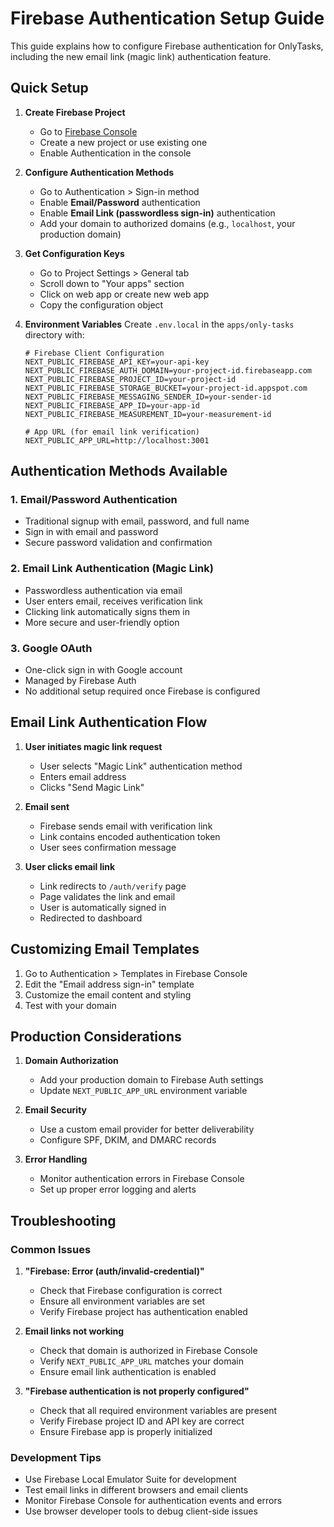 # Firebase Authentication Setup Guide

This guide explains how to configure Firebase authentication for OnlyTasks, including the new email link (magic link) authentication feature.

## Quick Setup

1. **Create Firebase Project**
   - Go to [Firebase Console](https://console.firebase.google.com)
   - Create a new project or use existing one
   - Enable Authentication in the console

2. **Configure Authentication Methods**
   - Go to Authentication > Sign-in method
   - Enable **Email/Password** authentication
   - Enable **Email Link (passwordless sign-in)** authentication
   - Add your domain to authorized domains (e.g., `localhost`, your production domain)

3. **Get Configuration Keys**
   - Go to Project Settings > General tab
   - Scroll down to "Your apps" section
   - Click on web app or create new web app
   - Copy the configuration object

4. **Environment Variables**
   Create `.env.local` in the `apps/only-tasks` directory with:

   ```env
   # Firebase Client Configuration
   NEXT_PUBLIC_FIREBASE_API_KEY=your-api-key
   NEXT_PUBLIC_FIREBASE_AUTH_DOMAIN=your-project-id.firebaseapp.com
   NEXT_PUBLIC_FIREBASE_PROJECT_ID=your-project-id
   NEXT_PUBLIC_FIREBASE_STORAGE_BUCKET=your-project-id.appspot.com
   NEXT_PUBLIC_FIREBASE_MESSAGING_SENDER_ID=your-sender-id
   NEXT_PUBLIC_FIREBASE_APP_ID=your-app-id
   NEXT_PUBLIC_FIREBASE_MEASUREMENT_ID=your-measurement-id

   # App URL (for email link verification)
   NEXT_PUBLIC_APP_URL=http://localhost:3001
   ```

## Authentication Methods Available

### 1. Email/Password Authentication
- Traditional signup with email, password, and full name
- Sign in with email and password
- Secure password validation and confirmation

### 2. Email Link Authentication (Magic Link)
- Passwordless authentication via email
- User enters email, receives verification link
- Clicking link automatically signs them in
- More secure and user-friendly option

### 3. Google OAuth
- One-click sign in with Google account
- Managed by Firebase Auth
- No additional setup required once Firebase is configured

## Email Link Authentication Flow

1. **User initiates magic link request**
   - User selects "Magic Link" authentication method
   - Enters email address
   - Clicks "Send Magic Link"

2. **Email sent**
   - Firebase sends email with verification link
   - Link contains encoded authentication token
   - User sees confirmation message

3. **User clicks email link**
   - Link redirects to `/auth/verify` page
   - Page validates the link and email
   - User is automatically signed in
   - Redirected to dashboard

## Customizing Email Templates

1. Go to Authentication > Templates in Firebase Console
2. Edit the "Email address sign-in" template
3. Customize the email content and styling
4. Test with your domain

## Production Considerations

1. **Domain Authorization**
   - Add your production domain to Firebase Auth settings
   - Update `NEXT_PUBLIC_APP_URL` environment variable

2. **Email Security**
   - Use a custom email provider for better deliverability
   - Configure SPF, DKIM, and DMARC records

3. **Error Handling**
   - Monitor authentication errors in Firebase Console
   - Set up proper error logging and alerts

## Troubleshooting

### Common Issues

1. **"Firebase: Error (auth/invalid-credential)"**
   - Check that Firebase configuration is correct
   - Ensure all environment variables are set
   - Verify Firebase project has authentication enabled

2. **Email links not working**
   - Check that domain is authorized in Firebase Console
   - Verify `NEXT_PUBLIC_APP_URL` matches your domain
   - Ensure email link authentication is enabled

3. **"Firebase authentication is not properly configured"**
   - Check that all required environment variables are present
   - Verify Firebase project ID and API key are correct
   - Ensure Firebase app is properly initialized

### Development Tips

- Use Firebase Local Emulator Suite for development
- Test email links in different browsers and email clients
- Monitor Firebase Console for authentication events and errors
- Use browser developer tools to debug client-side issues